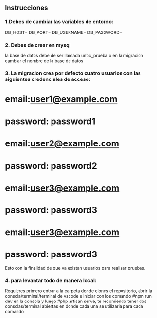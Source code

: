 ## Instrucciones
### 1.Debes de cambiar las variables de entorno: 
DB_HOST=<La ip del servidor donde esta corriendo la base de datos>
DB_PORT=<El puerto en el que esta corriendo la base de datos>
DB_USERNAME=<El usuario de la base de datos>
DB_PASSWORD=<La contrasena de la base de datos>
### 2. Debes de crear en mysql
la base de datos debe de ser llamada unbc_prueba o en la migracion cambiar el nombre de la base de datos
### 3. La migracion crea por defecto cuatro usuarios con las siguientes credenciales de acceso:
# email:user1@example.com
# password: password1
# email:user2@example.com
# password: password2
# email:user3@example.com
# password: password3
# email:user3@example.com
# password: password3
Esto con la finalidad de que ya existan usuarios para realizar pruebas.
### 4. para levantar todo de manera local: 
Requieres primero entrar a la carpeta donde clones el repositorio, abrir la consola/terminal/terminal de vscode e iniciar con los comando #npm run dev en la consola y luego #php artisan serve, te recomiendo tener dos consolas/terminal abiertas en donde cada una se utilizaria para cada comando
